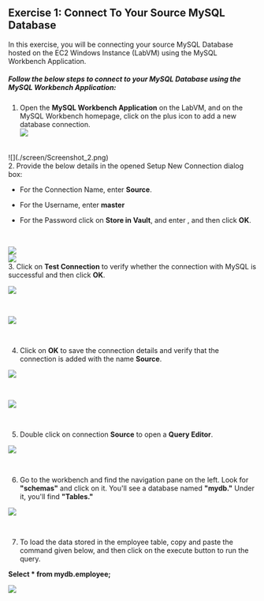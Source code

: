 ## Exercise 1: Connect To Your Source MySQL Database
In this exercise, you will be connecting your source MySQL Database hosted on the EC2 Windows Instance (LabVM) using the MySQL Workbench Application.

#####  Follow the below steps to connect to your MySQL Database using the MySQL Workbench Application:

1. Open the **MySQL Workbench Application** on the LabVM, and on the MySQL Workbench homepage, click on the plus icon to add a new database connection.<br>
![](screen/Screenshot_16.png)
<br>
![](./screen/Screenshot_2.png)
<br>
2. Provide the below details in the opened Setup New Connection dialog box:

- For the Connection Name, enter **Source**.

- For the Username, enter **master**

- For the Password click on **Store in Vault**, and enter , and then click **OK**.

<br>

![](./screen/Screenshot_3.png)
<br>
![](./screen/Screenshot_4.png)
<br>
3. Click on **Test Connection** to verify whether the connection with MySQL is successful and then click **OK**.

![](./screen/Screenshot_5.png)

<br>

![](./screen/Screenshot_6.png)

<br>

4. Click on **OK** to save the connection details and verify that the connection is added with the name **Source**.

![](./screen/Screenshot_7.png)

<br>

![](./screen/Screenshot_8.png)

<br>

5. Double click on connection **Source** to open a **Query Editor**.

![](./screen/Screenshot_10.png)

<br>

6. Go to the workbench and find the navigation pane on the left. Look for **"schemas"** and click on it. You'll see a database named **"mydb."** Under it, you'll find **"Tables."**

![](./screen/Screenshot_11.png)

<br>

7. To load the data stored in the employee table, copy and paste the command given below, and then click on the execute button to run the query.

**Select * from mydb.employee;**

![](./screen/Screenshot_12.png)

<br>

